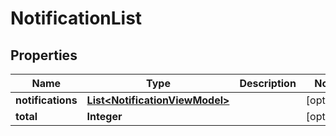 
# NotificationList

## Properties
Name | Type | Description | Notes
------------ | ------------- | ------------- | -------------
**notifications** | [**List&lt;NotificationViewModel&gt;**](NotificationViewModel.md) |  |  [optional]
**total** | **Integer** |  |  [optional]



